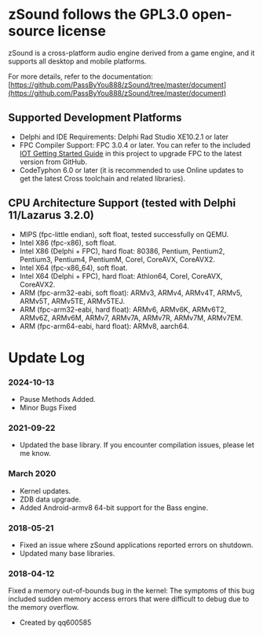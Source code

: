 
# zSound follows the GPL3.0 open-source license

zSound is a cross-platform audio engine derived from a game engine, and it supports all desktop and mobile platforms.

For more details, refer to the documentation: [https://github.com/PassByYou888/zSound/tree/master/document](https://github.com/PassByYou888/zSound/tree/master/document)

## Supported Development Platforms

- Delphi and IDE Requirements: Delphi Rad Studio XE10.2.1 or later
- FPC Compiler Support: FPC 3.0.4 or later. You can refer to the included [IOT Getting Started Guide](https://github.com/PassByYou888/ZServer4D/blob/master/Documents/%E5%85%A5%E6%89%8BIOT%E7%9A%84%E5%AE%8C%E5%85%A8%E6%94%BB%E7%95%A5.pdf) in this project to upgrade FPC to the latest version from GitHub.
- CodeTyphon 6.0 or later (it is recommended to use Online updates to get the latest Cross toolchain and related libraries).

## CPU Architecture Support (tested with Delphi 11/Lazarus 3.2.0)

- MIPS (fpc-little endian), soft float, tested successfully on QEMU.
- Intel X86 (fpc-x86), soft float.
- Intel X86 (Delphi + FPC), hard float: 80386, Pentium, Pentium2, Pentium3, Pentium4, PentiumM, CoreI, CoreAVX, CoreAVX2.
- Intel X64 (fpc-x86_64), soft float.
- Intel X64 (Delphi + FPC), hard float: Athlon64, CoreI, CoreAVX, CoreAVX2.
- ARM (fpc-arm32-eabi, soft float): ARMv3, ARMv4, ARMv4T, ARMv5, ARMv5T, ARMv5TE, ARMv5TEJ.
- ARM (fpc-arm32-eabi, hard float): ARMv6, ARMv6K, ARMv6T2, ARMv6Z, ARMv6M, ARMv7, ARMv7A, ARMv7R, ARMv7M, ARMv7EM.
- ARM (fpc-arm64-eabi, hard float): ARMv8, aarch64.

# Update Log

### 2024-10-13

- Pause Methods Added.
- Minor Bugs Fixed
### 2021-09-22

- Updated the base library. If you encounter compilation issues, please let me know.

### March 2020

- Kernel updates.
- ZDB data upgrade.
- Added Android-armv8 64-bit support for the Bass engine.

### 2018-05-21

- Fixed an issue where zSound applications reported errors on shutdown.
- Updated many base libraries.

### 2018-04-12

Fixed a memory out-of-bounds bug in the kernel: The symptoms of this bug included sudden memory access errors that were difficult to debug due to the memory overflow.

- Created by qq600585
